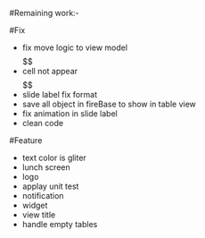 #Remaining work:-

#Fix 
* fix move logic to view model $$$$$$$$$$$$$$$$$$$$$$$$$$$$$$$$$$$$$$
* cell not appear $$$$$$$$$$$$$$$$$$$$$$$$$$$$$$$$$$$$$$$$$$$$$$
* slide label fix format
* save all object in fireBase to show in table view 
* fix animation in slide label 
* clean code 

#Feature 
* text color is gliter 
* lunch screen 
* logo 
* applay unit test 
* notification 
* widget 
* view title
* handle empty tables 
